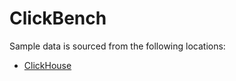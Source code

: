 # ClickBench

Sample data is sourced from the following locations:
- [ClickHouse](https://github.com/ClickHouse/ClickBench/tree/main)
